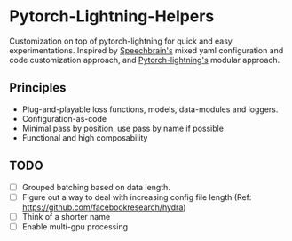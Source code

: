 # Pytorch-Lightning-Helpers
Customization on top of pytorch-lightning for quick and easy experimentations. Inspired by [Speechbrain's](https://github.com/speechbrain/speechbrain) mixed yaml configuration and code customization approach, and [Pytorch-lightning's](https://github.com/PyTorchLightning/pytorch-lightning) modular approach.

## Principles
- Plug-and-playable loss functions, models, data-modules and loggers.
- Configuration-as-code
- Minimal pass by position, use pass by name if possible
- Functional and high composability

## TODO
- [ ] Grouped batching based on data length.
- [ ] Figure out a way to deal with increasing config file length (Ref: https://github.com/facebookresearch/hydra)
- [ ] Think of a shorter name
- [ ] Enable multi-gpu processing
